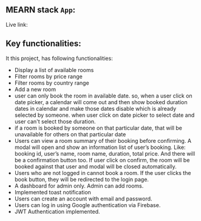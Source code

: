 ## MEARN stack `App`:

Live link:

## Key functionalities:

It this project, has following functionalities:

- Display a list of available rooms
- Filter rooms by price range
- Filter rooms by country range
- Add a new room
- user can only book the room in available date. so, when a user click on date picker, a calendar will come out and then show booked duration dates in calendar and make those dates disable which is already selected by someone. when user click on date picker to select date and user can't select those duration.
- if a room is booked by someone on that particular date, that will be unavailable for others on that particular date
- Users can view a room summary of their booking before confirming. A modal will open and show an information list of user’s booking. Like: booking id, user’s name, room name, duration, total price. And there will be a confirmation button too. If user click on confirm, the room will be booked against that user and modal will be closed automatically.
- Users who are not logged in cannot book a room. If the user clicks the book button, they will be redirected to the login page.
- A dashboard for admin only. Admin can add rooms.
- Implemented toast notification
- Users can create an account with email and password.
- Users can log in using Google authentication via Firebase.
- JWT Authentication implemented.
